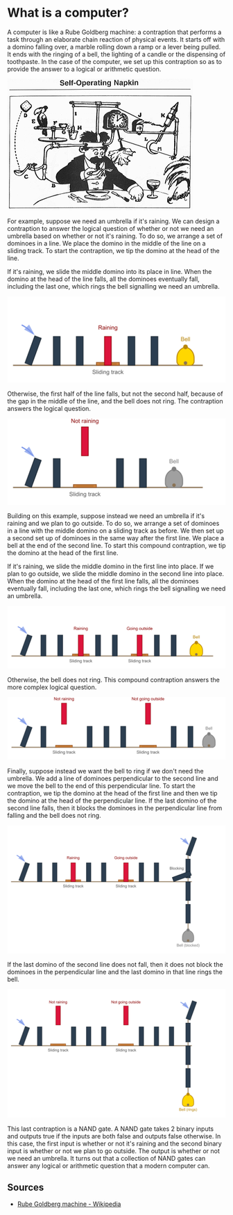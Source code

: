 # What is a computer?

A computer is like a Rube Goldberg machine: a contraption that performs a task through an elaborate chain reaction of physical events. It starts off with a domino falling over, a marble rolling down a ramp or a lever being pulled. It ends with the ringing of a bell, the lighting of a candle or the dispensing of toothpaste. In the case of the computer, we set up this contraption so as to provide the answer to a logical or arithmetic question.

![An example of a Rube Goldberg machine.](img/rube_goldberg.png)

For example, suppose we need an umbrella if it's raining. We can design a contraption to answer the logical question of whether or not we need an umbrella based on whether or not it's raining. To do so, we arrange a set of dominoes in a line. We place the domino in the middle of the line on a sliding track. To start the contraption, we tip the domino at the head of the line.

If it's raining, we slide the middle domino into its place in line. When the domino at the head of the line falls, all the dominoes eventually fall, including the last one, which rings the bell signalling we need an umbrella.

![When it's raining, we need an umbrella.](img/domino-raining.png)

Otherwise, the first half of the line falls, but not the second half, because of the gap in the middle of the line, and the bell does not ring. The contraption answers the logical question.

![When it's not raining, we do not need an umbrella.](img/domino-not-raining.png)

Building on this example, suppose instead we need an umbrella if it's raining and we plan to go outside. To do so, we arrange a set of dominoes in a line with the middle domino on a sliding track as before. We then set up a second set up of dominoes in the same way after the first line. We place a bell at the end of the second line. To start this compound contraption, we tip the domino at the head of the first line.

If it's raining, we slide the middle domino in the first line into place. If we plan to go outside, we slide the middle domino in the second line into place. When the domino at the head of the first line falls, all the dominoes eventually fall, including the last one, which rings the bell signalling we need an umbrella.

![When it's raining and we plan to go outside, we need an umbrella.](img/domino-raining-and-outside.png)

Otherwise, the bell does not ring. This compound contraption answers the more complex logical question.

![When it's not raining or we do not plan to go outside, we do not need an umbrella.](img/domino-not-raining-and-not-outside.png)

Finally, suppose instead we want the bell to ring if we don't need the umbrella. We add a line of dominoes perpendicular to the second line and we move the bell to the end of this perpendicular line. To start the contraption, we tip the domino at the head of the first line and then we tip the domino at the head of the perpendicular line. If the last domino of the second line falls, then it blocks the dominoes in the perpendicular line from falling and the bell does not ring. 

![When it's raining and we plan to go outside, do not ring the bell.](img/domino-raining-and-outside-inverted.png)

If the last domino of the second line does not fall, then it does not block the dominoes in the perpendicular line and the last domino in that line rings the bell.

![When it's not raining or we do not plan to go outside, ring the bell.](img/domino-not-raining-and-not-outside-inverted.png)

This last contraption is a NAND gate. A NAND gate takes 2 binary inputs and outputs true if the inputs are both false and outputs false otherwise. In this case, the first input is whether or not it's raining and the second binary input is whether or not we plan to go outside. The output is whether or not we need an umbrella. It turns out that a collection of NAND gates can answer any logical or arithmetic question that a modern computer can.

## Sources

* [Rube Goldberg machine - Wikipedia](https://en.wikipedia.org/wiki/Rube_Goldberg_machine)

